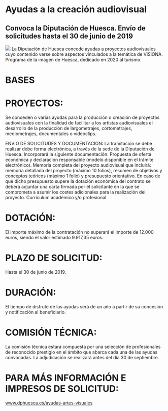 # Ayudas a la creación audiovisual
## Convoca la Diputación de Huesca. Envío de solicitudes hasta el 30 de junio de 2019 
<img src="http://masdearte.com/media/prop_ayudas_dphuesca19.jpg">
La Diputación de Huesca concede ayudas a proyectos audiovisuales cuyo contenido verse sobre aspectos vinculados a la temática de ViSiONA. Programa de la imagen de Huesca, dedicado en 2020 al turismo.

# BASES

# PROYECTOS:

Se conceden o varias ayudas para la producción o creación de proyectos audiovisuales con la finalidad de facilitar a los artistas audiovisuales el desarrollo de la producción de largometrajes, cortometrajes, mediometrajes, documentales o videoclips.

ENVÍO DE SOLICITUDES Y DOCUMENTACIÓN:
La tramitación se debe realizar debe forma electrónica, a través de la sede de la Diputación de Huesca. Incorporará la siguiente documentación:
Propuesta de oferta económica y declaración responsable (modelo disponible en el trámite electrónico).
Memoria completa del proyecto audiovisual que incluirá: memoria detallada del proyecto (máximo 10 folios), resumen de objetivos y conceptos teóricos (máximo 1 folio) y presupuesto orientativo. En caso de que dicho presupuesto supere la dotación económica del contrato se deberá adjuntar una carta firmada por el solicitante en la que se comprometa a asumir los costes adicionales para la realización del proyecto.
Curriculum académico y/o profesional.

# DOTACIÓN:
El importe máximo de la contratación no superará el importe de 12.000 euros, siendo el valor estimado 9.917,35 euros.

# PLAZO DE SOLICITUD:
Hasta el 30 de junio de 2019.

# DURACIÓN:

El tiempo de disfrute de las ayudas será de un año a partir de su concesión y notificación al beneficiario.

# COMISIÓN TÉCNICA:

La comisión técnica estará compuesta por una selección de profesionales de reconocido prestigio en el ámbito que abarca cada una de las ayudas convocadas. La adjudicación se realizará antes del día 30 de septiembre.

 

# PARA MÁS INFORMACIÓN E IMPRESOS DE SOLICITUD:
www.dphuesca.es/ayudas-artes-visuales
